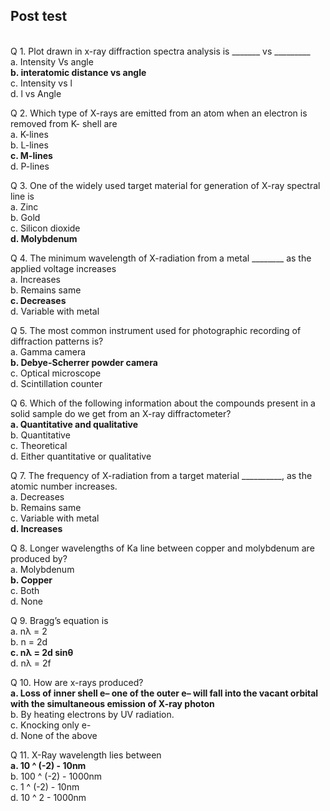 ## Post test
<br>
Q 1.   Plot drawn in x-ray diffraction spectra analysis is _______ vs _________<br>
a. Intensity Vs angle<br>
<b>b. interatomic distance vs angle</b> <br>
c.  Intensity vs l<br>
d. l vs Angle<br>

Q 2.   Which type of X-rays are emitted from an atom when an electron is removed from K- shell are<br>
a. K-lines<br>
b. L-lines<br>
<b>c. M-lines</b><br>
d. P-lines<br>

Q 3.  One of the widely used target material for generation of X-ray spectral line is<br>
a. Zinc<br>
b. Gold<br>
c. Silicon dioxide<br>
<b>d. Molybdenum</b> <br>

Q 4.  The minimum wavelength of X-radiation from a metal ________ as the applied voltage increases<br>
a. Increases<br>
b. Remains same<br>
<b>c. Decreases</b> <br>
d. Variable with metal<br>

Q 5.  The most common instrument used for photographic recording of diffraction patterns is?<br>
a. Gamma camera<br>
<b>b. Debye-Scherrer powder camera</b> <br>
c. Optical microscope<br>
d. Scintillation counter<br>


Q 6.  Which of the following information about the compounds present in a solid sample do we get from an X-ray diffractometer? <br>
<b>a. Quantitative and qualitative </b> <br>
b. Quantitative<br>
c. Theoretical<br>
d. Either quantitative or qualitative<br>

Q 7. The frequency of X-radiation from a target material __________, as the atomic number increases.<br>
a. Decreases<br>
b. Remains same<br>
c. Variable with metal<br>
<b>d. Increases  </b> <br>

Q 8. Longer wavelengths of Ka line between copper and molybdenum are produced by?<br>
a. Molybdenum<br>
<b>b. Copper</b> <br>
c. Both<br>
d. None<br>

Q 9.  Bragg’s equation is<br>
a. nλ = 2<br>
b. n = 2d<br>
<b>c. nλ = 2d sinθ</b> <br>
d. nλ = 2f<br>

Q 10.  How are x-rays produced?<br>
<b>a. Loss of inner shell e– one of the outer e– will fall into the vacant orbital with the simultaneous emission of X-ray photon</b> <br>
b. By heating electrons by UV radiation.<br>
c. Knocking only e-<br>
d. None of the above<br>

Q 11.  X-Ray wavelength lies between<br>
<b>a. 10 ^ (-2) - 10nm </b> <br>
b. 100 ^ (-2) - 1000nm<br>
c. 1 ^ (-2) - 10nm<br>
d. 10 ^ 2 - 1000nm<br>
